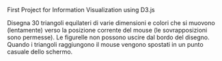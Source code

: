 First Project for Information Visualization using D3.js

Disegna 30 triangoli equilateri di varie dimensioni e colori che si muovono (lentamente) verso la posizione 
corrente del mouse (le sovrapposizioni sono permesse). 
Le figurelle non possono uscire dal bordo del disegno. 
Quando i triangoli raggiungono il mouse vengono spostati in un punto casuale dello schermo.